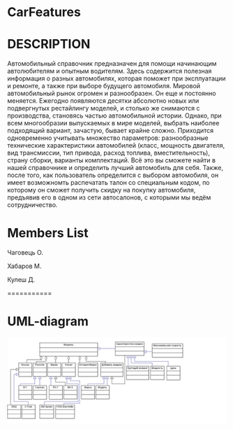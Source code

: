 CarFeatures
====================


DESCRIPTION 
============


   Автомобильный справочник предназначен для помощи начинающим автолюбителям и опытным водителям. Здесь содержится полезная информация о разных автомобилях, которая поможет при эксплуатации и ремонте, а также при выборе будущего автомобиля. Мировой автомобильный рынок огромен и разнообразен. Он еще и постоянно меняется. Ежегодно появляются десятки абсолютно новых или подвергнутых рестайлингу моделей, и столько же снимаются с производства, становясь частью автомобильной истории.
   Однако, при всем многообразии выпускаемых в мире моделей, выбрать наиболее подходящий вариант, зачастую, бывает крайне сложно. Приходится одновременно учитывать множество параметров: разнообразные технические характеристики автомобилей (класс, мощность двигателя, вид трансмиссии, тип привода, расход топлива, вместительность), страну сборки, варианты комплектаций. Всё это вы сможете найти в нашей справочнике и определить лучший автомобиль для себя.
   Также, после того, как пользователь определится с выбором автомобиля, он имеет возможномть распечатать талон со специальным кодом, по которому он сможет получить скидку на покупку автомобиля, предъявив его в одном из сети автосалонов, с которыми мы ведём сотрудничество.


Members List
============

Чаговець О.

Хабаров М.

Кулеш Д.

===========

UML-diagram
==========

![alt tag](Car_Features.png )
